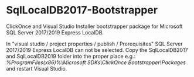 # SqlLocalDB2017-Bootstrapper

ClickOnce and Visual Studio Installer bootstrapper package for Microsoft SQL Server 2017/2019 Express LocalDB.



In "visual studio / project properties / publish / Prerequisites" SQL Server 2017/2019 Express LocalDB can not be selected. 
Copy the SqlLocalDB2017 and SqlLocalDB2019 folder into the proper place e.g.: *%ProgramFiles(x86)%\Microsoft SDKs\ClickOnce Bootstrapper\Packages* and restart Visual Studio.